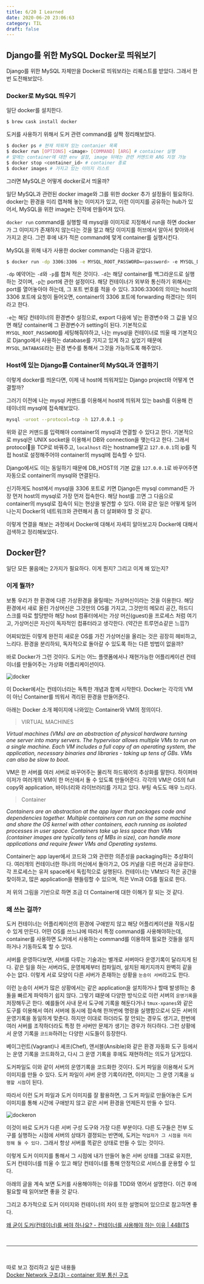 ```yaml
---
title: 6/20 I Learned
date: 2020-06-20 23:06:63
category: TIL
draft: false
---
```


## Django를 위한 MySQL Docker로 띄워보기

Django를 위한 MySQL 자체만을 Docker로 띄워보라는 리퀘스트를 받았다.
그래서 한번 도전해보았다.

### Docker로 MySQL 띄우기

일단 docker를 설치한다.

```bash
$ brew cask install docker
```

도커를 사용하기 위해서 도커 관련 command를 살짝 정리해보았다.

```bash
$ docker ps # 현재 띄워져 있는 contanier 목록
$ docker run [OPTIONS] <image> [COMMAND] [ARG] # container 실행
# 앞에는 container에 대한 env 설정, image 뒤에는 관련 커멘드와 ARG 지정 가능
$ docker stop <container_id> # container 종료
$ docker images # 가지고 있는 이미지 리스트
```

그러면 MySQL은 어떻게 docker로서 띄울까?

일단 MySQL과 관련된 docker image와 그를 위한 docker 추가 설정들이 필요하다.
docker는 환경을 미리 캡쳐해 놓는 이미지가 있고, 이런 이미지를 공유하는 hub가 있어서, MySQL을 위한 image는 진작에 만들어져 있다.

`docker run` command를 실행할 때 mysql을 이미지로 지정해서 run을 하면 docker가 그 이미지가 존재하지 않는다는 것을 알고 해당 이미지를 허브에서 알아서 찾아와서 가지고 온다. 그런 후에 내가 적은 command에 맞게 container를 실행시킨다.

MySQL을 위해 내가 사용한 docker command는 다음과 같았다.

```bash
$ docker run -dp 3306:3306 -e MYSQL_ROOT_PASSWORD=<password> -e MYSQL_DATABASE=<database_name> mysql
```

`-dp` 예약어는 `-d`와 `-p`를 합쳐 적은 것이다.
`-d`는 해당 container를 백그라운드로 실행하는 것이며, `-p`는 port에 관한 설정이다. 해당 컨테이너가 외부와 통신하기 위해서는 port를 열어놓아야 하는데, 그 포트 번호를 적을 수 있다. 3306:3306의 의미는 host의 3306 포트에 요청이 들어오면, container의 3306 포트에 forwarding 하겠다는 의미라고 한다.

`-e`는 해당 컨테이너의 환경변수 설정으로, export 다음에 넣는 환경변수와 그 값을 넣으면 해당 container에 그 환경변수가 setting이 된다.
기본적으로 `MYSQL_ROOT_PASSWORD`를 세팅해줘야하고, 나는 mysql을 컨테이너로 띄울 때 기본적으로 Django에서 사용하는 database를 가지고 있게 하고 싶었기 때문에 `MYSQL_DATABASE`라는 환경 변수를 통해서 그것을 가능하도록 해주었다.

### Host에 있는 Django를 Container의 MySQL과 연결하기

이렇게 docker를 띄운다면, 이제 내 host에 띄워져있는 Django project와 어떻게 연결할까?

그러기 이전에 나는 mysql 커맨드를 이용해서 host에 띄워져 있는 bash를 이용해 컨테이너의 mysql에 접속해보았다.

```bash
mysql -uroot --protocol=tcp -h 127.0.0.1 -p
```

위와 같은 커맨드를 입력해야 container의 mysql과 연결할 수 있다고 한다.
기본적으로 mysql은 UNIX socket을 이용해서 DB와 connection을 맺는다고 한다. 그래서 protocol을 TCP로 바꿔주고, `localhost` 라는 hostname말고 `127.0.0.1`의 ip를 직접 host로 설정해주어야 container의 mysql에 접속할 수 있다.

Django에서도 이는 동일하기 때문에 DB_HOST의 기본 값을 `127.0.0.1`로 바꾸어주면 자동으로 container의 mysql와 연결된다.

신기하게도 host에서 mysql을 3306 포트로 키면 Django든 mysql command든 가장 먼저 host의 mysql로 가장 먼저 접속한다. 해당 host를 끄면 그 다음으로 container의 mysql로 접속이 되는 현상을 발견할 수 있다. 이와 같은 일은 어떻게 일어나는지 Docker의 네트워크와 관련해서 좀 더 살펴봐야 할 것 같다.

이렇게 연결을 해보는 과정에서 Docker에 대해서 자세히 알아보고자 Docker에 대해서 검색하고 정리해보았다.

## Docker란?

일단 모든 물음에는 2가지가 필요하다. 이게 뭔지? 그리고 이게 왜 있는지?

### 이게 뭘까?

보통 우리가 한 환경에 다른 가상환경을 올릴때는 가상머신이라는 것을 이용한다.
해당 환경에서 새로 올린 가상머신은 그것만의 OS를 가지고, 그것만의 메모리 공간, 하드디스크를 따로 할당받아 해당 host 컴퓨터에서는 가상 머신(guest)을 프로세스 처럼 여기고, 가상머신은 자신이 독자적인 컴퓨터라고 생각한다. (약간은 트루먼쇼같은 느낌?)

어찌되었든 이렇게 완전히 새로운 OS를 가진 가상머신을 올리는 것은 굉장히 헤비하고, 느리다. 환경을 분리하되, 독자적으로 돌아갈 수 있도록 하는 다른 방법이 없을까?

바로 Docker가 그런 것이다. 도커는 어느 플랫폼에서나 재현가능한 어플리케이션 컨테이너를 만들어주는 가상화 어플리케이션이다.

![docker](images/docker.png)

이 Docker에서는 컨테이너라는 독특한 개념과 함께 시작한다. Docker는 각각의 VM이 아닌 Container를 띄워서 격리된 환경을 만들어준다.

아래는 Docker 소개 페이지에 나와있는 Container와 VM의 정의이다.

> VIRTUAL MACHINES

_Virtual machines (VMs) are an abstraction of physical hardware turning one server into many servers. The hypervisor allows multiple VMs to run on a single machine. Each VM includes a full copy of an operating system, the application, necessary binaries and libraries - taking up tens of GBs. VMs can also be slow to boot._

VM은 한 서버를 여러 서버로 바꾸어주는 물리적 하드웨어의 추상화를 말한다. 하이퍼바이저가 여러개의 VM이 한 머신에서 돌 수 있도록 만들어준다. 각각의 VM은 OS의 full copy와 application, 바이너리와 라이브러리를 가지고 있다. 부팅 속도도 매우 느리다.

> Container

_Containers are an abstraction at the app layer that packages code and dependencies together. Multiple containers can run on the same machine and share the OS kernel with other containers, each running as isolated processes in user space. Containers take up less space than VMs (container images are typically tens of MBs in size), can handle more applications and require fewer VMs and Operating systems._

Container는 app layer에서 코드와 그와 관련한 의존성을 packaging하는 추상화이다. 여러개의 컨테이너한 하나의 머신에서 돌아가고, OS 커널을 다른 머신과 공유한다. 각 프로세스는 유저 space에서 독립적으로 실행된다. 컨테이너는 VM보다 적은 공간을 찾이하고, 많은 application을 핸들링할 수 있으며, 적은 Vm과 OS를 필요로 한다.

저 위의 그림을 기반으로 하면 조금 더 Container에 대한 이해가 잘 되는 것 같다.

### 왜 쓰는 걸까?

도커 컨테이너는 어플리케이션의 환경에 구애받지 않고 해당 어플리케이션을 작동시킬 수 있게 만든다. 어떤 OS를 쓰느냐에 따라서 특정 command를 사용해야하는데, container를 사용하면 도커에서 사용하는 command를 이용하여 필요한 것들을 설치하거나 기동하도록 할 수 있다.

서버를 운영하다보면, 서버를 다루는 기술과는 별개로 서버마다 운영기록이 달라지게 된다. 같은 일을 하는 서버라도, 운영체제부터 컴파일러, 설치된 패키지까지 완벽히 같을 수는 없다. 이렇게 서로 모양이 다른 서버가 존재하는 상황을 `눈송이 서버`라고도 한다.

이런 눈송이 서버가 많은 상황에서는 같은 application을 설치하거나 할때 발생하는 충돌을 빠르게 파악하기 쉽지 않다.
그렇기 떄문에 다양한 방식으로 이런 서버의 `운영기록`을 저장해두곤 한다. 예를들어 사내 문서 도구에 기록을 해둔다거나 `tmux-xpanes`와 같은 도구를 이용해서 여러 서버에 동시에 접속해 한꺼번에 명령을 실행함으로서 모든 서버의 운영기록을 동일하게 맞춘다.
하지만 이대로 하더라도 잘 안되는 경우도 생기고, 한번에 여러 서버를 조작하더라도 특정 한 서버만 문제가 생기는 경우가 허다하다. 그런 상황에서 운영 기록을 `코드화`하려는 다양한 시도들이 등장한다.

베이그런트(Vagrant)나 셰프(Chef), 앤서블(Ansible)와 같은 환경 자동화 도구 등에서는 운영 기록을 코드화하고, 다시 그 운영 기록을 후에도 재현하려는 의도가 담겨있다.

도커파일도 이와 같이 서버의 운영기록을 코드화한 것이다.
도커 파일을 이용해서 도커 이미지를 만들 수 있다. 도커 파일이 서버 운영 기록이라면, 이미지는 그 운영 기록을 `실행할 시점`이 된다.

따라서 이런 도커 파일과 도커 이미지를 잘 활용하면, 그 도커 파일로 만들어놓은 도커 이미지를 통해 시간에 구애받지 않고 같은 서버 환경을 언제든지 만들 수 있다.

![dockeron](images/docker_on.png)

이것이 바로 도커가 다른 서버 구성 도구와 가장 다른 부분이다. 다른 도구들은 전부 도구를 실행하는 시점에 서버의 상태가 결졍되는 반면에, 도커는 `작업자가 그 시점을 미리 정해 둘 수 있다.` 그래서 항상 서버를 똑같은 상태로 만들 수 있는 것이다.

이렇게 도커 이미지를 통해서 그 시점에 내가 만들어 놓은 서버 상태를 그대로 유지한, 도커 컨테이너를 띄울 수 있고 해당 컨테이너를 통해 안정적으로 서비스를 운용할 수 있다.

아래의 글을 계속 보면 도커를 사용해야하는 이유를 TDD와 엮어서 설명한다. 이건 후에 필요할 때 읽어보면 좋을 것 같다.

그리고 추가적으로 도커 이미지와 컨테이너의 차이 또한 설명되어 있으므로 참고하면 좋다.

[왜 굳이 도커(컨테이너)를 써야 하나요? - 컨테이너를 사용해야 하는 이유 | 44BITS](https://www.44bits.io/ko/post/why-should-i-use-docker-container)

<br>
<hr>
<br>

따로 보고 정리하고 싶은 내용들  
[Docker Network 구조(3) - container 외부 통신 구조](https://bluese05.tistory.com/53)
